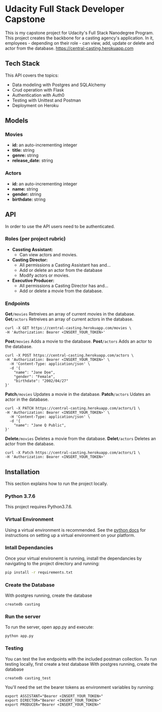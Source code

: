 # Udacity Full Stack Developer Capstone
This is my capstone project for Udacity's Full Stack Nanodegree Program. This project creates the backbone for a casting agency's application. In it, employees - depending on their role - can view, add, update or delete and actor from the database.
https://central-casting.herokuapp.com

## Tech Stack
This API covers the topics:
* Data modeling with Postgres and SQLAlchemy
* Crud operation with Flask
* Authentication with Auth0
* Testing with Unittest and Postman
* Deployment on Heroku

## Models
### Movies
* __id:__ an auto-incrementing integer
* __title:__ string
* __genre:__ string
* __release_date:__ string

### Actors
* __id:__ an auto-incrementing integer
* __name:__ string
* __gender:__ string
* __birthdate:__ string

## API
In order to use the API users need to be authenticated. 
### Roles (per project rubric)
* __Cassting Assistant:__
    * Can view actors and movies.
* __Casting Director:__
    * All permissions a Casting Assistant has and…
    * Add or delete an actor from the database
    * Modify actors or movies.
* __Executive Producer:__
    * All permissions a Casting Director has and…
    * Add or delete a movie from the database.
### Endpoints
__Get__`/movies`
Retreives an array of current movies in the database.
__Get__`/actors`
Retreives an array of current actors in the database.
```
curl -X GET https://central-casting.herokuapp.com/movies \
-H 'Authorization: Bearer <INSERT_YOUR_TOKEN>'
```
__Post__`/movies`
Adds a movie to the database.
__Post__`/actors`
Adds an actor to the database.

```
curl -X POST https://central-casting.herokuapp.com/actors \
-H 'Authorization: Bearer <INSERT_YOUR_TOKEN>' \
  -H 'Content-Type: application/json' \
  -d '{
    "name": "Jane Doe",
    "gender": "Female",
    "birthdate": "2002/04/27"
}'
```
__Patch__`/movies`
Updates a movie in the database.
__Patch__`/actors`
Udates an actor in the database.

```
curl -X PATCH https://central-casting.herokuapp.com/actors/1 \
-H 'Authorization: Bearer <INSERT_YOUR_TOKEN>' \
  -H 'Content-Type: application/json' \
  -d '{
    "name": "Jane Q Public",
}'
```
__Delete__`/movies`
Deletes a movie from the database.
__Delet__`/actors`
Deletes an actor from the database.

```
curl -X Patch https://central-casting.herokuapp.com/actors/1 \
-H 'Authorization: Bearer <INSERT_YOUR_TOKEN>'
```

## Installation
This section explains how to run the project locally.

### Python 3.7.6
This project requires Python3.7.6. 

### Virtual Environment
Using a virtual environment is recommended. See the [python docs](https://packaging.python.org/guides/installing-using-pip-and-virtual-environments/) for instructions on setting up a virtual environment on your platform.

### Intall Dependancies
Once your virtual environemt is running, install the dependancies by navigating to the project directory and running:
```bash
pip install -r requirements.txt
```

### Create the Database
With postgres running, create the database
```
createdb casting
```
### Run the server
To run the server, open app.py and execute:
``` 
python app.py
```
### Testing
You can test the live endpoints with the included postman collection.
To run testing locally, first create a test database 
With postgres running, create the database
```
createdb casting_test
```
You'll need the set the bearer tokens as environment variables by running:
```
export ASSISTANT="Bearer <INSERT_YOUR_TOKEN>"
export DIRECTOR="Bearer <INSERT_YOUR_TOKEN>"
export PRODUCER="Bearer <INSERT_YOUR_TOKEN>"
```
